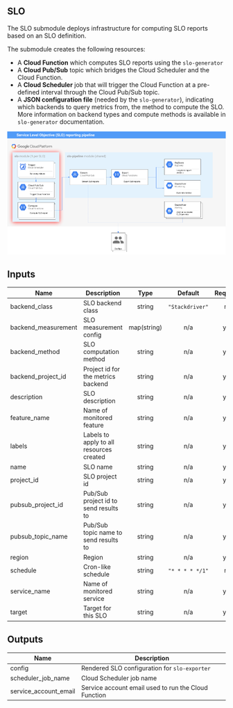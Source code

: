 ## SLO

The SLO submodule deploys infrastructure for computing SLO reports based on an
SLO definition.

The submodule creates the following resources:

* A **Cloud Function** which computes SLO reports using the `slo-generator`
* A **Cloud Pub/Sub** topic which bridges the Cloud Scheduler and the Cloud
  Function.
* A **Cloud Scheduler** job that will trigger the Cloud Function at a pre-defined
  interval through the Cloud Pub/Sub topic.
* A **JSON configuration file** (needed by the `slo-generator`), indicating which
  backends to query metrics from, the method to compute the SLO. More information
  on backend types and compute methods is available in `slo-generator` documentation.

![Architecture](./diagram.png)


<!-- BEGINNING OF PRE-COMMIT-TERRAFORM DOCS HOOK -->
## Inputs

| Name | Description | Type | Default | Required |
|------|-------------|:----:|:-----:|:-----:|
| backend\_class | SLO backend class | string | `"Stackdriver"` | no |
| backend\_measurement | SLO measurement config | map(string) | n/a | yes |
| backend\_method | SLO computation method | string | n/a | yes |
| backend\_project\_id | Project id for the metrics backend | string | n/a | yes |
| description | SLO description | string | n/a | yes |
| feature\_name | Name of monitored feature | string | n/a | yes |
| labels | Labels to apply to all resources created | string | n/a | yes |
| name | SLO name | string | n/a | yes |
| project\_id | SLO project id | string | n/a | yes |
| pubsub\_project\_id | Pub/Sub project id to send results to | string | n/a | yes |
| pubsub\_topic\_name | Pub/Sub topic name to send results to | string | n/a | yes |
| region | Region | string | n/a | yes |
| schedule | Cron-like schedule | string | `"* * * * */1"` | no |
| service\_name | Name of monitored service | string | n/a | yes |
| target | Target for this SLO | string | n/a | yes |

## Outputs

| Name | Description |
|------|-------------|
| config | Rendered SLO configuration for `slo-exporter` |
| scheduler\_job\_name | Cloud Scheduler job name |
| service\_account\_email | Service account email used to run the Cloud Function |

<!-- END OF PRE-COMMIT-TERRAFORM DOCS HOOK -->
